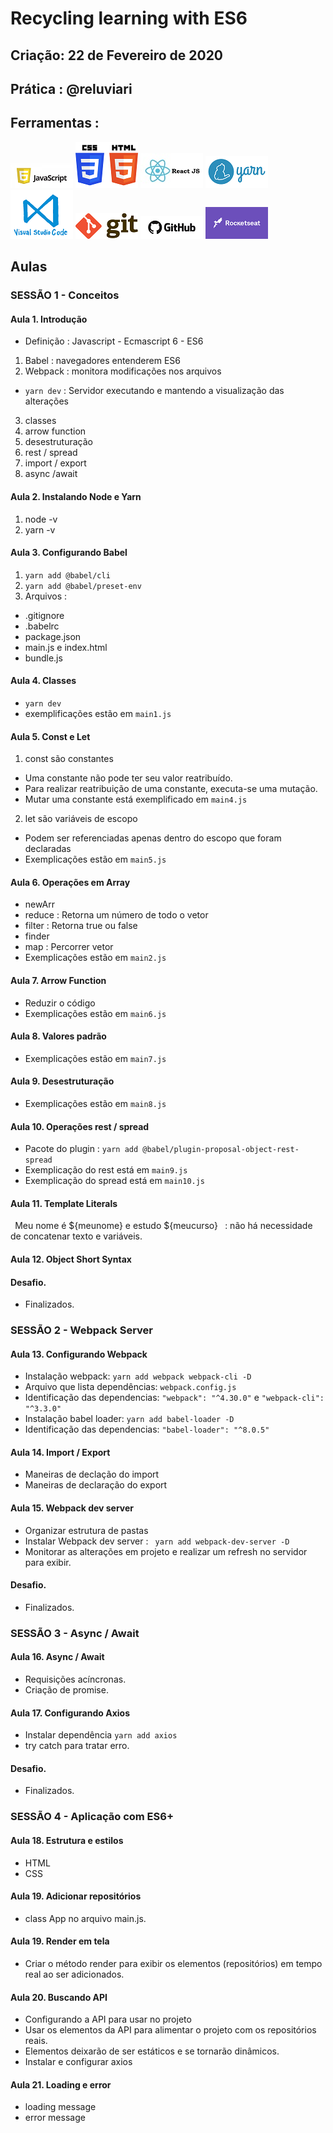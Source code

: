 # Recycling learning with ES6

## Criação: 22 de Fevereiro de 2020
## Prática : @reluviari

## Ferramentas : 
![Javascript](/images/logo-javascript-es6.png)
![HTML e CSS](/images/logo-html-css.png)
![ReactJS](/images/logo-reactjs.jpg)
![Yarn](/images/logo-yarn.png)
![VSCode](/images/logo-VSCode.png)
![Git](/images/logo-git.png)
![GitHub](/images/logo-github.png)
![Rocketseat](/images/logo-rocketseat.png)

## Aulas

### SESSÃO 1 - Conceitos

#### Aula 1. Introdução 
- Definição : Javascript - Ecmascript 6 - ES6
1. Babel : navegadores entenderem ES6
2. Webpack : monitora modificações nos arquivos 
- `yarn dev` : Servidor executando e mantendo a visualização das alterações
3. classes
4. arrow function
5. desestruturação
6. rest / spread
7. import / export
8. async /await

#### Aula 2. Instalando Node e Yarn
1. node -v
2. yarn -v

#### Aula 3. Configurando Babel
1. `yarn add @babel/cli`
2. `yarn add @babel/preset-env`
3. Arquivos : 
- .gitignore
- .babelrc
- package.json
- main.js e index.html
- bundle.js

#### Aula 4. Classes
- `yarn dev`
- exemplificações estão em `main1.js`

#### Aula 5. Const e Let
1. const são constantes 
- Uma constante não pode ter seu valor reatribuído.
- Para realizar reatribuição de uma constante, executa-se uma mutação.
- Mutar uma constante está exemplificado em `main4.js`
2. let são variáveis de escopo
- Podem ser referenciadas apenas dentro do escopo que foram declaradas
- Exemplicações estão em `main5.js`

#### Aula 6. Operações em Array
- newArr
- reduce : Retorna um número de todo o vetor
- filter : Retorna true ou false
- finder
- map : Percorrer vetor
- Exemplicações estão em `main2.js`

#### Aula 7. Arrow Function
- Reduzir o código
- Exemplicações estão em `main6.js`

#### Aula 8. Valores padrão
- Exemplicações estão em `main7.js`

#### Aula 9. Desestruturação
- Exemplicações estão em `main8.js`

#### Aula 10. Operações rest / spread
- Pacote do plugin : `yarn add @babel/plugin-proposal-object-rest-spread`
- Exemplicação do rest está em `main9.js` 
- Exemplicação do spread está em `main10.js`

#### Aula 11. Template Literals
` `Meu nome é ${meunome} e estudo ${meucurso}` ` : não há necessidade de concatenar texto e variáveis.

#### Aula 12.  Object Short Syntax

#### Desafio.
- Finalizados.

### SESSÃO 2 - Webpack Server

#### Aula 13. Configurando Webpack
- Instalação webpack: `yarn add webpack webpack-cli -D`
- Arquivo que lista dependências: `webpack.config.js`
- Identificação das dependencias: `"webpack": "^4.30.0"` e `"webpack-cli": "^3.3.0"`
- Instalação babel loader: `yarn add babel-loader -D`
- Identificação das dependencias: `"babel-loader": "^8.0.5"`

#### Aula 14. Import / Export
- Maneiras de declação do import
- Maneiras de declaração do export

#### Aula 15. Webpack dev server
- Organizar estrutura de pastas
- Instalar Webpack dev server : ` yarn add webpack-dev-server -D`
- Monitorar as alterações em projeto e realizar um refresh no servidor para exibir.

#### Desafio.
- Finalizados.

### SESSÃO 3 - Async / Await

#### Aula 16. Async / Await
- Requisições acíncronas.
- Criação de promise.

#### Aula 17. Configurando Axios
- Instalar dependência `yarn add axios`
- try catch para tratar erro.

#### Desafio.
- Finalizados.

### SESSÃO 4 - Aplicação com ES6+

#### Aula 18. Estrutura e estilos
- HTML
- CSS

#### Aula 19. Adicionar repositórios
- class App no arquivo main.js.

#### Aula 19. Render em tela
- Criar o método render para exibir os elementos (repositórios) em tempo real ao ser adicionados.

#### Aula 20. Buscando API
- Configurando a API para usar no projeto
- Usar os elementos da API para alimentar o projeto com os repositórios reais.
- Elementos deixarão de ser estáticos e se tornarão dinâmicos.
- Instalar e configurar axios

#### Aula 21. Loading e error
- loading message
- error message

